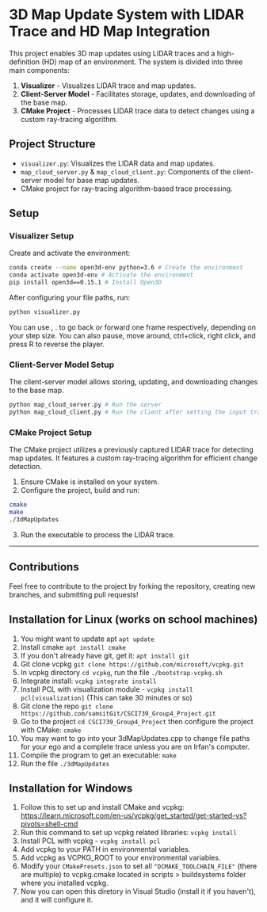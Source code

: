 # 3D Map Update System with LIDAR Trace and HD Map Integration

This project enables 3D map updates using LIDAR traces and a high-definition (HD) map of an environment. The system is divided into three main components:

1. **Visualizer** - Visualizes LIDAR trace and map updates.
2. **Client-Server Model** - Facilitates storage, updates, and downloading of the base map.
3. **CMake Project** - Processes LIDAR trace data to detect changes using a custom ray-tracing algorithm.

## Project Structure

- `visualizer.py`: Visualizes the LIDAR data and map updates.
- `map_cloud_server.py` & `map_cloud_client.py`: Components of the client-server model for base map updates.
- CMake project for ray-tracing algorithm-based trace processing.

## Setup

### Visualizer Setup

Create and activate the environment:

```bash
conda create --name open3d-env python=3.6 # Create the environment
conda activate open3d-env # Activate the environment
pip install open3d==0.15.1 # Install Open3D
```

After configuring your file paths, run:

```bash
python visualizer.py
```

You can use , . to go back or forward one frame respectively, depending on your step size. You can also pause, move around, ctrl+click, right click, and press R to reverse the player.

### Client-Server Model Setup

The client-server model allows storing, updating, and downloading changes to the base map.

```bash
python map_cloud_server.py # Run the server
python map_cloud_client.py # Run the client after setting the input trace path
```

### CMake Project Setup

The CMake project utilizes a previously captured LIDAR trace for detecting map updates. It features a custom ray-tracing algorithm for efficient change detection.

1. Ensure CMake is installed on your system.
2. Configure the project, build and run:

```bash
cmake 
make
./3dMapUpdates
```

3. Run the executable to process the LIDAR trace.

---

## Contributions

Feel free to contribute to the project by forking the repository, creating new branches, and submitting pull requests!

## Installation for Linux (works on school machines)
1. You might want to update apt `apt update`
2. Install cmake `apt install cmake`
3. If you don't already have git, get it: `apt install git`
4. Git clone vcpkg `git clone https://github.com/microsoft/vcpkg.git`
5. In vcpkg directory `cd vcpkg`, run the file `./bootstrap-vcpkg.sh`
6. Integrate install: `vcpkg integrate install`
7. Install PCL with visualization module - `vcpkg install pcl[visualization]` (This can take 30 minutes or so)
8. Git clone the repo `git clone https://github.com/samsitGit/CSCI739_Group4_Project.git`
9. Go to the project `cd CSCI739_Group4_Project` then configure the project with CMake: `cmake`
10. You may want to go into your 3dMapUpdates.cpp to change file paths for your ego and a complete trace unless you are on Irfan's computer.
11. Compile the program to get an executable: `make`
12. Run the file `./3dMapUpdates`

## Installation for Windows
1. Follow this to set up and install CMake and vcpkg:
https://learn.microsoft.com/en-us/vcpkg/get_started/get-started-vs?pivots=shell-cmd
2. Run this command to set up vcpkg related libraries:
`vcpkg install`
3. Install PCL with vcpkg - `vcpkg install pcl`
4. Add vcpkg to your PATH in environmental variables.
5. Add vcpkg as VCPKG_ROOT to your environmental variables.
5. Modify your `CMakePresets.json` to set all `"DCMAKE_TOOLCHAIN_FILE"` (there are multiple) to vcpkg.cmake located in scripts > buildsystems folder where you installed vcpkg.
6. Now you can open this diretory in Visual Studio (install it if you haven't), and it will configure it.



